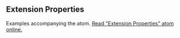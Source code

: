 ## Extension Properties

Examples accompanying the atom.
[Read "Extension Properties" atom online.](https://stepik.org/lesson/107304/step/1)
